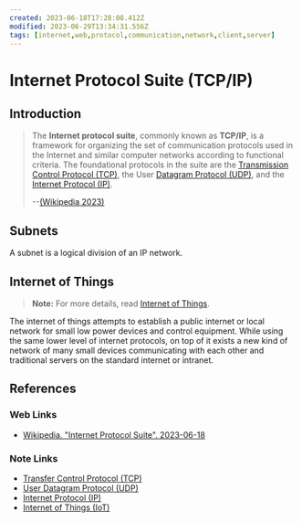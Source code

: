 ```yaml
---
created: 2023-06-18T17:28:08.412Z
modified: 2023-06-29T13:34:31.556Z
tags: [internet,web,protocol,communication,network,client,server]
---
```

# Internet Protocol Suite (TCP/IP)

## Introduction

>The **Internet protocol suite**, commonly known as **TCP/IP**,
>is a framework for organizing the set of communication protocols used in
>the Internet and similar computer networks according to functional criteria.
>The foundational protocols in the suite are the
>[Transmission Control Protocol (TCP)][-tcp],
>the User [Datagram Protocol (UDP)][-udp],
>and the [Internet Protocol (IP)][-ip].
>
>--[(Wikipedia 2023)][wiki-tcpip]

## Subnets

A subnet is a logical division of an IP network.

## Internet of Things

>**Note:** For more details, read [Internet of Things][-iot].

The internet of things attempts to establish a public internet or
local network for small low power devices and control equipment.
While using the same lower level of internet protocols,
on top of it exists a new kind of network of many small devices communicating with
each other and traditional servers on the standard internet or intranet.

## References

### Web Links

* [Wikipedia. "Internet Protocol Suite". 2023-06-18][wiki-tcpip]

<!-- Hidden References -->
[wiki-tcpip]: https://en.wikipedia.org/wiki/Internet_protocol_suite "Wikipedia. Internet Protocol Suite"

### Note Links

* [Transfer Control Protocol (TCP)][-tcp]
* [User Datagram Protocol (UDP)][-udp]
* [Internet Protocol (IP)][-ip]
* [Internet of Things (IoT)][-iot]

<!-- Hidden References -->
[-tcp]: transmission-control-protocol.md "Transfer Control Protocol (TCP)"
[-udp]: user-datagram-protocol.md "User Datagram Protocol (UDP)"
[-ip]: internet-protocol.md "Internet Protocol (IP)"
[-iot]: iot.md "Internet of Things (IoT)"
